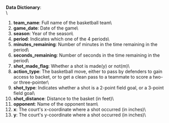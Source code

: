 **Data Dictionary**:\
\
1. **team_name**: Full name of the basketball team\
2. **game_date**: Date of the game\
3. **season**: Year of the season\
4. **period**: Indicates which one of the 4 periods\
5. **minutes_remaining**: Number of minutes in the time remaining in the period\
6. **seconds_remaining**: Number of seconds in the time remaining in the period\
7. **shot_made_flag**: Whether a shot is made(y) or not(m)\
8. **action_type**: The basketball move, either to pass by defenders to gain access to backet, or to get a clean pass to a teammate to score a two- or three-pointer\
9. **shot_type**: Indicates whether a shot is a 2-point field goal, or a 3-point field goal\
10. **shot_distance**: Distance to the basket (in feet)\
11. **opponent**: Name of the opponent team\
12. **x**: The court's x-coordinate where a shot occurred (in inches)\
13. **y**: The court's y-coordinate where a shot occurred (in inches)\